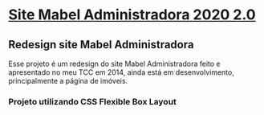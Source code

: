 # [Site Mabel Administradora 2020 2.0][]

## Redesign site Mabel Administradora
Esse projeto é um redesign do site Mabel Administradora feito e apresentado no meu TCC em 2014, ainda está em desenvolvimento, principalmente a página de imóveis.

### Projeto utilizando CSS Flexible Box Layout

[Site Mabel Administradora 2020 2.0]: https://mabelprojects.github.io/BarbaraRamos-MabelAdministradora-2020
